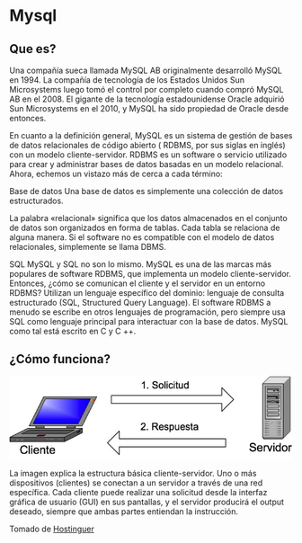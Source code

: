 # Mysql

## Que es?

Una compañía sueca llamada MySQL AB originalmente desarrolló MySQL en 1994. La compañía de tecnología de los Estados
Unidos Sun Microsystems luego tomó el control por completo cuando compró MySQL AB en el 2008. El gigante de la
tecnología estadounidense Oracle adquirió Sun Microsystems en el 2010, y MySQL ha sido propiedad de Oracle desde
entonces.

En cuanto a la definición general, MySQL es un sistema de gestión de bases de datos relacionales de código abierto (
RDBMS, por sus siglas en inglés) con un modelo cliente-servidor. RDBMS es un software o servicio utilizado para crear y
administrar bases de datos basadas en un modelo relacional. Ahora, echemos un vistazo más de cerca a cada término:

Base de datos Una base de datos es simplemente una colección de datos estructurados.

La palabra «relacional» significa que los datos almacenados en el conjunto de datos son organizados en forma de tablas.
Cada tabla se relaciona de alguna manera. Si el software no es compatible con el modelo de datos relacionales,
simplemente se llama DBMS.

SQL MySQL y SQL no son lo mismo. MySQL es una de las marcas más populares de software RDBMS, que implementa un modelo
cliente-servidor. Entonces, ¿cómo se comunican el cliente y el servidor en un entorno RDBMS? Utilizan un lenguaje
específico del dominio: lenguaje de consulta estructurado (SQL, Structured Query Language). El software RDBMS a menudo
se escribe en otros lenguajes de programación, pero siempre usa SQL como lenguaje principal para interactuar con la base
de datos. MySQL como tal está escrito en C y C ++.

## ¿Cómo funciona?

![logo](images/como-funciona-mysql.jpg)

La imagen explica la estructura básica cliente-servidor. Uno o más dispositivos (clientes) se conectan a un servidor a
través de una red específica. Cada cliente puede realizar una solicitud desde la interfaz gráfica de usuario (GUI) en
sus pantallas, y el servidor producirá el output deseado, siempre que ambas partes entiendan la instrucción.

Tomado de [Hostinguer](https://www.hostinger.co/tutoriales/que-es-mysql)

